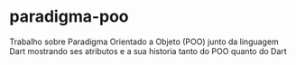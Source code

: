 # paradigma-poo
Trabalho sobre Paradigma Orientado a Objeto (POO) junto da linguagem Dart mostrando ses atributos e a sua historia tanto do POO quanto do Dart
